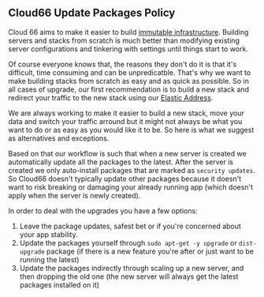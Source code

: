 ## Cloud66 Update Packages Policy

Cloud 66 aims to make it easier to build [immutable infrastructure](http://www.chadfowler.com/2013/06/23/immutable-deployments/). Building servers and stacks from scratch is much better than modifying existing server configurations and tinkering with settings until things start to work.

Of course everyone knows that, the reasons they don't do it is that it's difficult, time consuming and can be unpredicatble. That's why we want to make building stacks from scratch as easy and as quick as possible. So in all cases of upgrade, our first recommendation is to build a new stack and redirect your traffic to the new stack using our [Elastic Address](/network/failover-groups).

We are always working to make it easier to build a new stack, move your data and switch your traffic arround but it might not always be what you want to do or as easy as you would like it to be. So here is what we suggest as alternatives and exceptions.

Based on that our workflow is such that when a new server is created we automatically update all the packages to the latest. After the server is created we only auto-install packages that are marked as `security updates`. So Cloud66 doesn't typically update other packages because it doesn't want to risk breaking or damaging your already running app (which doesn't apply when the server is newly created).

In order to deal with the upgrades you have a few options:

1.  Leave the package updates, safest bet or if you're concerned about your app stability.
2.  Update the packages yourself through `sudo apt-get -y upgrade` or `dist-upgrade` package (if there is a new feature you're after or just want to be running the latest)
3.  Update the packages indirectly through scaling up a new server, and then dropping the old one (the new server will always get the latest packages installed on it)



